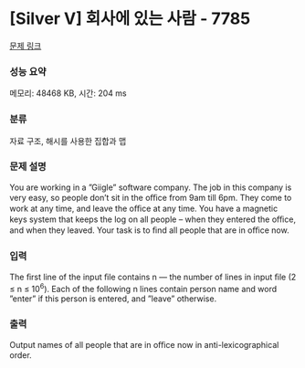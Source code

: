 # [Silver V] 회사에 있는 사람 - 7785 

[문제 링크](https://www.acmicpc.net/problem/7785) 

### 성능 요약

메모리: 48468 KB, 시간: 204 ms

### 분류

자료 구조, 해시를 사용한 집합과 맵

### 문제 설명

<p>You are working in a ”Giigle” software company. The job in this company is very easy, so people don’t sit in the oﬃce from 9am till 6pm. They come to work at any time, and leave the oﬃce at any time. You have a magnetic keys system that keeps the log on all people – when they entered the oﬃce, and when they leaved. Your task is to ﬁnd all people that are in oﬃce now.</p>

### 입력 

 <p>The ﬁrst line of the input ﬁle contains n — the number of lines in input ﬁle (2 ≤ n ≤ 10<sup>6</sup>). Each of the following n lines contain person name and word ”enter” if this person is entered, and ”leave” otherwise.</p>

### 출력 

 <p>Output names of all people that are in oﬃce now in anti-lexicographical order.</p>

<p> </p>


